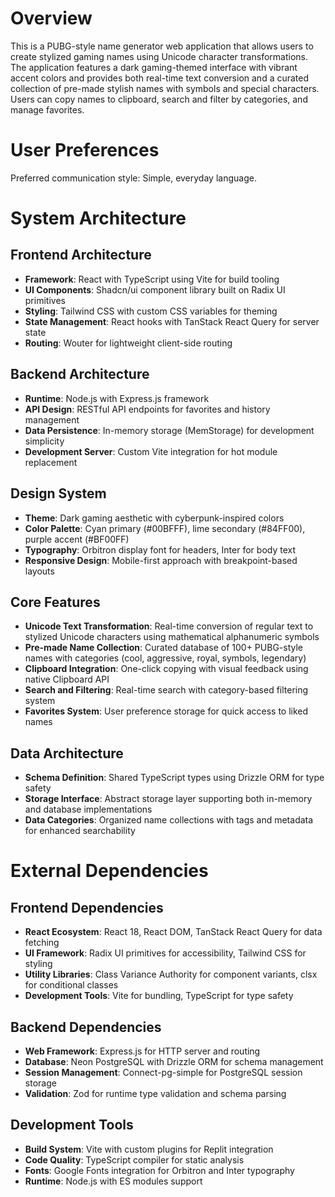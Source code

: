 # Overview

This is a PUBG-style name generator web application that allows users to create stylized gaming names using Unicode character transformations. The application features a dark gaming-themed interface with vibrant accent colors and provides both real-time text conversion and a curated collection of pre-made stylish names with symbols and special characters. Users can copy names to clipboard, search and filter by categories, and manage favorites.

# User Preferences

Preferred communication style: Simple, everyday language.

# System Architecture

## Frontend Architecture
- **Framework**: React with TypeScript using Vite for build tooling
- **UI Components**: Shadcn/ui component library built on Radix UI primitives
- **Styling**: Tailwind CSS with custom CSS variables for theming
- **State Management**: React hooks with TanStack React Query for server state
- **Routing**: Wouter for lightweight client-side routing

## Backend Architecture
- **Runtime**: Node.js with Express.js framework
- **API Design**: RESTful API endpoints for favorites and history management
- **Data Persistence**: In-memory storage (MemStorage) for development simplicity
- **Development Server**: Custom Vite integration for hot module replacement

## Design System
- **Theme**: Dark gaming aesthetic with cyberpunk-inspired colors
- **Color Palette**: Cyan primary (#00BFFF), lime secondary (#84FF00), purple accent (#BF00FF)
- **Typography**: Orbitron display font for headers, Inter for body text
- **Responsive Design**: Mobile-first approach with breakpoint-based layouts

## Core Features
- **Unicode Text Transformation**: Real-time conversion of regular text to stylized Unicode characters using mathematical alphanumeric symbols
- **Pre-made Name Collection**: Curated database of 100+ PUBG-style names with categories (cool, aggressive, royal, symbols, legendary)
- **Clipboard Integration**: One-click copying with visual feedback using native Clipboard API
- **Search and Filtering**: Real-time search with category-based filtering system
- **Favorites System**: User preference storage for quick access to liked names

## Data Architecture
- **Schema Definition**: Shared TypeScript types using Drizzle ORM for type safety
- **Storage Interface**: Abstract storage layer supporting both in-memory and database implementations
- **Data Categories**: Organized name collections with tags and metadata for enhanced searchability

# External Dependencies

## Frontend Dependencies
- **React Ecosystem**: React 18, React DOM, TanStack React Query for data fetching
- **UI Framework**: Radix UI primitives for accessibility, Tailwind CSS for styling
- **Utility Libraries**: Class Variance Authority for component variants, clsx for conditional classes
- **Development Tools**: Vite for bundling, TypeScript for type safety

## Backend Dependencies
- **Web Framework**: Express.js for HTTP server and routing
- **Database**: Neon PostgreSQL with Drizzle ORM for schema management
- **Session Management**: Connect-pg-simple for PostgreSQL session storage
- **Validation**: Zod for runtime type validation and schema parsing

## Development Tools
- **Build System**: Vite with custom plugins for Replit integration
- **Code Quality**: TypeScript compiler for static analysis
- **Fonts**: Google Fonts integration for Orbitron and Inter typography
- **Runtime**: Node.js with ES modules support